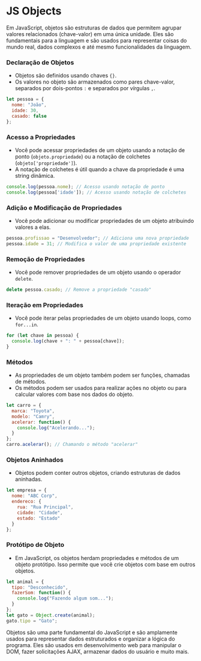 # JS Objects

Em JavaScript, objetos são estruturas de dados que permitem agrupar valores relacionados (chave-valor) em uma única unidade. Eles são fundamentais para a linguagem e são usados para representar coisas do mundo real, dados complexos e até mesmo funcionalidades da linguagem.

### Declaração de Objetos

- Objetos são definidos usando chaves `{}`.
- Os valores no objeto são armazenados como pares chave-valor, separados por dois-pontos `:` e separados por vírgulas `,`.

```js
let pessoa = {
  nome: "João",
  idade: 30,
  casado: false
};
```

### Acesso a Propriedades

- Você pode acessar propriedades de um objeto usando a notação de ponto (`objeto.propriedade`) ou a notação de colchetes (`objeto['propriedade']`).
- A notação de colchetes é útil quando a chave da propriedade é uma string dinâmica.

```js
console.log(pessoa.nome); // Acesso usando notação de ponto
console.log(pessoa['idade']); // Acesso usando notação de colchetes
```

### Adição e Modificação de Propriedades

- Você pode adicionar ou modificar propriedades de um objeto atribuindo valores a elas.

```js
pessoa.profissao = "Desenvolvedor"; // Adiciona uma nova propriedade
pessoa.idade = 31; // Modifica o valor de uma propriedade existente
```

### Remoção de Propriedades

- Você pode remover propriedades de um objeto usando o operador `delete`.

```js
delete pessoa.casado; // Remove a propriedade "casado"
```

### Iteração em Propriedades

- Você pode iterar pelas propriedades de um objeto usando loops, como `for...in`.

```js
for (let chave in pessoa) {
  console.log(chave + ": " + pessoa[chave]);
}
```

### Métodos

- As propriedades de um objeto também podem ser funções, chamadas de métodos.
- Os métodos podem ser usados para realizar ações no objeto ou para calcular valores com base nos dados do objeto.

```js
let carro = {
  marca: "Toyota",
  modelo: "Camry",
  acelerar: function() {
    console.log("Acelerando...");
  }
};
carro.acelerar(); // Chamando o método "acelerar"
```

### Objetos Aninhados

- Objetos podem conter outros objetos, criando estruturas de dados aninhadas.

```js
let empresa = {
  nome: "ABC Corp",
  endereco: {
    rua: "Rua Principal",
    cidade: "Cidade",
    estado: "Estado"
  }
};
```

### Protótipo de Objeto

- Em JavaScript, os objetos herdam propriedades e métodos de um objeto protótipo. Isso permite que você crie objetos com base em outros objetos.

```js
let animal = {
  tipo: "Desconhecido",
  fazerSom: function() {
    console.log("Fazendo algum som...");
  }
};
let gato = Object.create(animal);
gato.tipo = "Gato";
```

Objetos são uma parte fundamental do JavaScript e são amplamente usados para representar dados estruturados e organizar a lógica do programa. Eles são usados em desenvolvimento web para manipular o DOM, fazer solicitações AJAX, armazenar dados do usuário e muito mais.